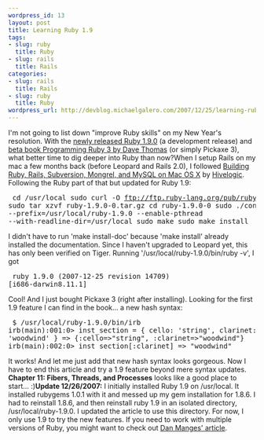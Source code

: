 ```yaml
--- 
wordpress_id: 13
layout: post
title: Learning Ruby 1.9
tags: 
- slug: ruby
  title: Ruby
- slug: rails
  title: Rails
categories: 
- slug: rails
  title: Rails
- slug: ruby
  title: Ruby
wordpress_url: http://devblog.michaelgalero.com/2007/12/25/learning-ruby-19/
---
```

 I'm not going to list down "improve Ruby skills" on my New Year's resolution. With the [newly released Ruby 1.9.0](http://www.ruby-lang.org/en/news/2007/12/25/ruby-1-9-0-released/) (a development release) and [beta book Programming Ruby 3 by Dave Thomas](http://pragprog.com/titles/ruby3) (or simply Pickaxe 3), what better time to dig deeper into Ruby than now?When I setup Rails on my mac a few months back (before Leopard and Rails 2.0), I followed [Building Ruby, Rails, Subversion, Mongrel, and MySQL on Mac OS X](http://hivelogic.com/articles/ruby-rails-mongrel-mysql-osx/) by [Hivelogic](hivelogic.com). Following the Ruby part of that but updated for Ruby 1.9:<pre>  cd /usr/local  sudo curl -O  ftp://ftp.ruby-lang.org/pub/ruby/1.9/ruby-1.9.0-0.tar.gz  sudo tar xzvf ruby-1.9.0-0.tar.gz  cd ruby-1.9.0-0  sudo ./configure --prefix=/usr/local/ruby-1.9.0 --enable-pthread --with-readline-dir=/usr/local  sudo make  sudo make install</pre>I didn't have to run 'make install-doc' because 'make install' already installed the documentation. Since I haven't upgraded to Leopard yet, this has only been verified on Tiger. Running '/usr/local/ruby-1.9.0/bin/ruby -v', I got<pre>  ruby 1.9.0 (2007-12-25 revision 14709) [i686-darwin8.11.1]</pre>Cool! And I just bought Pickaxe 3 (right after installing). Looking for the first 1.9 feature I can find in the book... a new hash syntax:<pre>  $ /usr/local/ruby-1.9.0/bin/irb  irb(main):001:0&gt; inst_section = { cello: 'string', clarinet: 'woodwind' }  =&gt; {:cello=&gt;"string", :clarinet=&gt;"woodwind"}  irb(main):002:0&gt; inst_section[:clarinet]  =&gt; "woodwind"</pre>It works! And let me just add that new hash syntax looks gorgeous. Now I have to end this article and try a 1.9 feature beyond mere syntax updates. **Chapter 11: Fibers, Threads, and Processes** looks like a good place to start... :)**Update 12/26/2007:** I initially installed Ruby 1.9 on /usr/local. It installed rubygems 1.0.1 with it and messed up my gem installation for 1.8.6. I had to reinstall 1.8.6, and then reinstall ruby 1.9 in an isolated directory, /usr/local/ruby-1.9.0. I updated the article to use this directory. For now, I only use 1.9 to try the new features. If you need to work with multiple versions of Ruby, you might want to check out [Dan Manges' article](http://www.dcmanges.com/blog/install-multiple-versions-of-ruby-on-osx-leopard).

